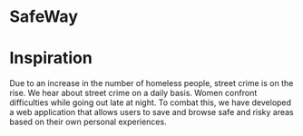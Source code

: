 # SafeWay

# Inspiration
Due to an increase in the number of homeless people, street crime is on the rise. We hear about street crime on a daily basis. Women confront difficulties while going out late at night. To combat this, we have developed a web application that allows users to save and browse safe and risky areas based on their own personal experiences.
